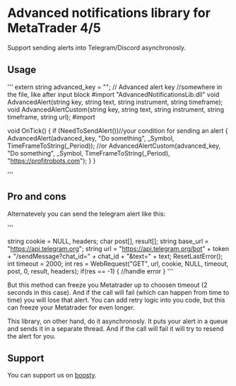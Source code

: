 # Advanced notifications library for MetaTrader 4/5

Support sending alerts into Telegram/Discord asynchronosly. 

## Usage

'''
extern string   advanced_key             = ""; // Advanced alert key
//somewhere in the file, like after input block
#import "AdvancedNotificationsLib.dll"
void AdvancedAlert(string key, string text, string instrument, string timeframe);
void AdvancedAlertCustom(string key, string text, string instrument, string timeframe, string url);
#import

void OnTick()
{
   if (NeedToSendAlert())//your condition for sending an alert
   {
      AdvancedAlert(advanced_key, "Do something", _Symbol, TimeFrameToString(_Period));
      //or
      AdvancedAlertCustom(advanced_key, "Do something", _Symbol, TimeFrameToString(_Period), "https://profitrobots.com");
   }
}

'''

## Pro and cons

Alternatevely you can send the telegram alert like this:

'''

   string cookie = NULL, headers;
   char post[], result[];
   string base_url = "https://api.telegram.org";
   string url = "https://api.telegram.org/bot" + token + "/sendMessage?chat_id=" + chat_id + "&text=" + text;
   ResetLastError();
   int timeout = 2000;
   int res = WebRequest("GET", url, cookie, NULL, timeout, post, 0, result, headers);
   if(res == -1)
   {
      //handle error
   }
'''

But this method can freeze you Metatrader up to choosen timeout (2 seconds in this case). And if the call will fail (which can happen from time to time) you will lose that alert. You can add retry logic into you code, but this can freeze your Metatrader for even longer.

This library, on other hand, do it asynchronosly. It puts your alert in a queue and sends it in a separate thread. And if the call will fail it will try to resend the alert for you. 

## Support

You can support us on [boosty](https://boosty.to/tsconvertor).